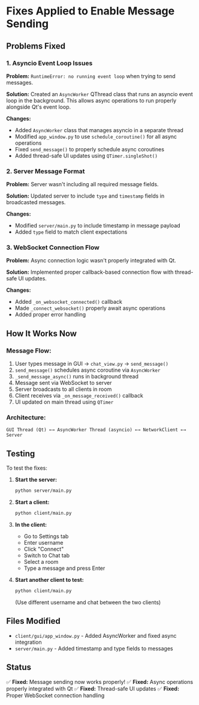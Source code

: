 # Fixes Applied to Enable Message Sending

## Problems Fixed

### 1. **Asyncio Event Loop Issues**
**Problem:** `RuntimeError: no running event loop` when trying to send messages.

**Solution:** Created an `AsyncWorker` QThread class that runs an asyncio event loop in the background. This allows async operations to run properly alongside Qt's event loop.

**Changes:**
- Added `AsyncWorker` class that manages asyncio in a separate thread
- Modified `app_window.py` to use `schedule_coroutine()` for all async operations
- Fixed `send_message()` to properly schedule async coroutines
- Added thread-safe UI updates using `QTimer.singleShot()`

### 2. **Server Message Format**
**Problem:** Server wasn't including all required message fields.

**Solution:** Updated server to include `type` and `timestamp` fields in broadcasted messages.

**Changes:**
- Modified `server/main.py` to include timestamp in message payload
- Added `type` field to match client expectations

### 3. **WebSocket Connection Flow**
**Problem:** Async connection logic wasn't properly integrated with Qt.

**Solution:** Implemented proper callback-based connection flow with thread-safe UI updates.

**Changes:**
- Added `_on_websocket_connected()` callback
- Made `_connect_websocket()` properly await async operations
- Added proper error handling

## How It Works Now

### Message Flow:
1. User types message in GUI → `chat_view.py` → `send_message()`
2. `send_message()` schedules async coroutine via `AsyncWorker`
3. `_send_message_async()` runs in background thread
4. Message sent via WebSocket to server
5. Server broadcasts to all clients in room
6. Client receives via `_on_message_received()` callback
7. UI updated on main thread using `QTimer`

### Architecture:
```
GUI Thread (Qt) ←→ AsyncWorker Thread (asyncio) ←→ NetworkClient ←→ Server
```

## Testing

To test the fixes:

1. **Start the server:**
   ```bash
   python server/main.py
   ```

2. **Start a client:**
   ```bash
   python client/main.py
   ```

3. **In the client:**
   - Go to Settings tab
   - Enter username
   - Click "Connect"
   - Switch to Chat tab
   - Select a room
   - Type a message and press Enter

4. **Start another client to test:**
   ```bash
   python client/main.py
   ```
   (Use different username and chat between the two clients)

## Files Modified

- `client/gui/app_window.py` - Added AsyncWorker and fixed async integration
- `server/main.py` - Added timestamp and type fields to messages

## Status

✅ **Fixed:** Message sending now works properly!
✅ **Fixed:** Async operations properly integrated with Qt
✅ **Fixed:** Thread-safe UI updates
✅ **Fixed:** Proper WebSocket connection handling

